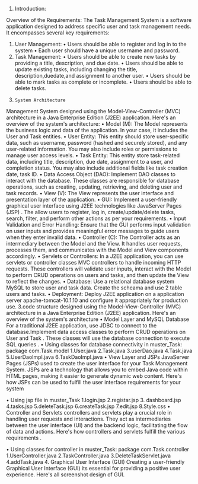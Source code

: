 1.	Introduction:

Overview of the Requirements:
The Task Management System is a software application designed to address specific user and task management needs. It encompasses several key requirements:
1. User Management:
•	Users should be able to register and log in to the system
•            Each user should have a unique username and password.
2. Task Management:
•	Users should be able to create new tasks by providing a title, description, and due date.
•             Users should be able to update existing tasks, including changing the title,            description,duedate,and assignment to another user.
•	Users should be able to mark tasks as complete or incomplete.
•	Users should be able to delete tasks.
2.     System Architecture
Management System  designed using the Model-View-Controller (MVC) architecture in a Java Enterprise Edition (J2EE) application. Here's an overview of the system's architecture:
•	Model (M): The Model represents the business logic and data of the application. In your case, it includes the User and Task entities.
•	User Entity: This entity should store user-specific data, such as username, password (hashed and securely stored), and any user-related information. You may also include roles or permissions to manage user access levels.
•	Task Entity: This entity  store task-related data, including title, description, due date, assignment to a user, and completion status. You may also include additional fields like task creation date, task ID.
•	Data Access Object (DAO): Implement DAO classes to interact with the database. These classes are responsible for database operations, such as creating, updating, retrieving, and deleting user and task records.
•	View (V): The View represents the user interface and presentation layer of the application.
•	GUI: Implement a user-friendly graphical user interface using J2EE technologies like JavaServer Pages (JSP) . The  allow users to register, log in, create/update/delete tasks, search, filter, and perform other actions as per your requirements.
•	Input Validation and Error Handling: Ensure that the GUI performs input validation on user inputs and provides meaningful error messages to guide users when they enter invalid data.
•	Controller (C): The Controller acts as an intermediary between the Model and the View. It handles user requests, processes them, and communicates with the Model and View components accordingly.
•	Servlets or Controllers: In a J2EE application, you can use servlets or controller classes MVC controllers to handle incoming HTTP requests. These controllers will validate user inputs, interact with the Model to perform CRUD operations on users and tasks, and then update the View to reflect the changes.
•	Database: Use a relational database system MySQL to store user and task data. Create the scheama  and use 2 table users and tasks.
•	Deployment: Deploy  J2EE application on a  application server  apache-tomcat-10.1.10  and configure it appropriately for production use.
3.code structure
designed using the Model-View-Controller (MVC) architecture in a Java Enterprise Edition (J2EE) application. Here's an overview of the system's architecture
•	Model Layer and MySQL Database
For a traditional J2EE application,  use JDBC to connect to the database.Implement data access classes  to perform CRUD operations on User and Task  . These classes will use the database connection to execute SQL queries .
•	Using classes for database connectivity in muster_Task:
package com.Task.model
1.User.java
2.Task.java
3.userDao.java
4.Task.java
5.UserDaoImpl.java
6.TaskDaoImpl.java
•	View Layer and JSPs
JavaServer Pages (JSPs)  used to create the user interface for your Task Management System. JSPs are a technology that allows you to embed Java code within HTML pages, making it easier to generate dynamic web content. Here's how JSPs can be used to fulfill the user interface requirements for your system

•	Using  jsp file in muster_Task
1.login.jsp
2.registar.jsp
3. dashboard.jsp
4.tasks.jsp
5.deleteTask.jsp
6.createTask.jsp
7.edit.jsp
8.Style.css
•	Controller and Servlets
controllers and servlets play a crucial role in handling user requests and interactions. They act as intermediaries between the user interface (UI) and the backend logic, facilitating the flow of data and actions. Here's how controllers and servlets fulfill the various requirements .

•	Using classes for controller in muster_Task:
package com.Task.controller
1.UserController.java
2.TaskController.java
3.DeleteTaskServlet.java
4.addTask.java
4.    Graphical User Interface (GUI)
Creating a user-friendly Graphical User Interface (GUI) its  essential for providing a positive user experience. Here's all screenshot  design of GUI.



                                                     

 





              





                                                                            
 

